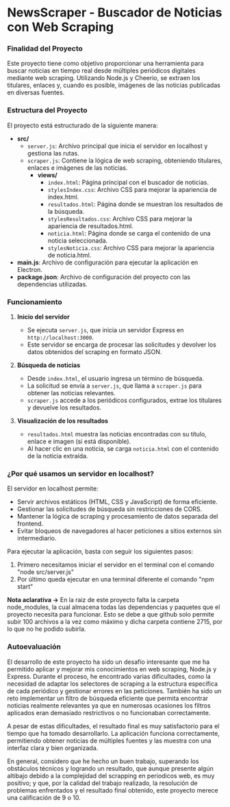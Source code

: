 # NewsScraper - Buscador de Noticias con Web Scraping

### Finalidad del Proyecto
Este proyecto tiene como objetivo proporcionar una herramienta para buscar noticias en tiempo real desde múltiples periódicos digitales mediante web scraping. Utilizando Node.js y Cheerio, se extraen los titulares, enlaces y, cuando es posible, imágenes de las noticias publicadas en diversas fuentes.


### Estructura del Proyecto
El proyecto está estructurado de la siguiente manera:

- **src/**
  - `server.js`: Archivo principal que inicia el servidor en localhost y gestiona las rutas.
  - `scraper.js`: Contiene la lógica de web scraping, obteniendo titulares, enlaces e imágenes de las noticias.
    - **views/** 
      - `index.html`: Página principal con el buscador de noticias.
      - `stylesIndex.css`: Archivo CSS para mejorar la apariencia de index.html.
      - `resultados.html`: Página donde se muestran los resultados de la búsqueda.
      - `stylesResultados.css`: Archivo CSS para mejorar la apariencia de resultados.html.
      - `noticia.html`: Página donde se carga el contenido de una noticia seleccionada.
      - `stylesNoticia.css`: Archivo CSS para mejorar la apariencia de noticia.html.
- **main.js**: Archivo de configuración para ejecutar la aplicación en Electron.
- **package.json**: Archivo de configuración del proyecto con las dependencias utilizadas.


### Funcionamiento
1. **Inicio del servidor**  
   - Se ejecuta `server.js`, que inicia un servidor Express en `http://localhost:3000`.
   - Este servidor se encarga de procesar las solicitudes y devolver los datos obtenidos del scraping en formato JSON.

2. **Búsqueda de noticias**  
   - Desde `index.html`, el usuario ingresa un término de búsqueda.
   - La solicitud se envía a `server.js`, que llama a `scraper.js` para obtener las noticias relevantes.
   - `scraper.js` accede a los periódicos configurados, extrae los titulares y devuelve los resultados.

3. **Visualización de los resultados**  
   - `resultados.html` muestra las noticias encontradas con su título, enlace e imagen (si está disponible).
   - Al hacer clic en una noticia, se carga `noticia.html` con el contenido de la noticia extraída.


### ¿Por qué usamos un servidor en localhost?
El servidor en localhost permite:
- Servir archivos estáticos (HTML, CSS y JavaScript) de forma eficiente.
- Gestionar las solicitudes de búsqueda sin restricciones de CORS.
- Mantener la lógica de scraping y procesamiento de datos separada del frontend.
- Evitar bloqueos de navegadores al hacer peticiones a sitios externos sin intermediario.


Para ejecutar la aplicación, basta con seguir los siguientes pasos:
 1. Primero necesitamos iniciar el servidor en el terminal con el comando "node src/server.js"
 2. Por último queda ejecutar en una terminal diferente el comando "npm start"

 **Nota aclarativa ->** En la raiz de este proyecto falta la carpeta node_modules, la cual almacena todas las dependencias y paquetes que el proyecto necesita para funcionar. Esto se debe a que github solo permite subir 100 archivos a la vez como máximo y dicha carpeta contiene 2715, por lo que no he podido subirla.

 ### Autoevaluación
 El desarrollo de este proyecto ha sido un desafío interesante que me ha permitido aplicar y mejorar mis conocimientos en web scraping, Node.js y Express. Durante el proceso, he encontrado varias dificultades, como la necesidad de adaptar los selectores de scraping a la estructura específica de cada periódico y gestionar errores en las peticiones. También ha sido un reto implementar un filtro de búsqueda eficiente que permita encontrar noticias realmente relevantes ya que en numerosas ocasiones los filtros aplicados eran demasiado restrictivos o no funcionaban correctamente.
 
 A pesar de estas dificultades, el resultado final es muy satisfactorio para el tiempo que ha tomado desarrollarlo. La aplicación funciona correctamente, permitiendo obtener noticias de múltiples fuentes y las muestra con una interfaz clara y bien organizada. 
 
 En general, considero que he hecho un buen trabajo, superando los obstáculos técnicos y logrando un resultado, que aunque presente algún altibajo debido a la complejidad del scrapping en periodicos web, es muy positivo; y que, por la calidad del trabajo realizado, la resolución de problemas enfrentados y el resultado final obtenido, este proyecto merece una calificación de 9 o 10.
 
